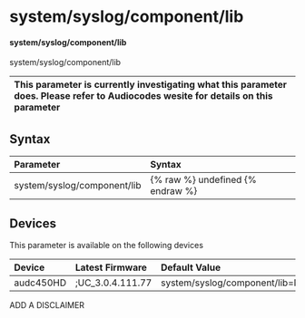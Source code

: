 ﻿---
description: system/syslog/component/lib
search: false
---

# system/syslog/component/lib

#### system/syslog/component/lib

system/syslog/component/lib


| This parameter is currently investigating what this parameter does. Please refer to Audiocodes wesite for details on this parameter | 
| :--- |

## Syntax
| Parameter | Syntax |
| :--- | :--- |
|system/syslog/component/lib | {% raw %} undefined {% endraw %}|

## Devices
This parameter is available on the following devices

| Device | Latest Firmware | Default Value |
|:---|:---|:---|
| audc450HD | ;UC_3.0.4.111.77 | system/syslog/component/lib=NONE 

ADD A DISCLAIMER
